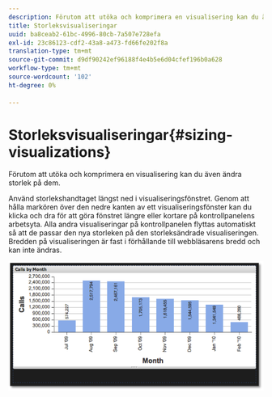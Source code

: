 ```yaml
---
description: Förutom att utöka och komprimera en visualisering kan du även ändra storlek på dem.
title: Storleksvisualiseringar
uuid: ba8ceab2-61bc-4996-80cb-7a507e728efa
exl-id: 23c86123-cdf2-43a8-a473-fd66fe202f8a
translation-type: tm+mt
source-git-commit: d9df90242ef96188f4e4b5e6d04cfef196b0a628
workflow-type: tm+mt
source-wordcount: '102'
ht-degree: 0%

---
```


# Storleksvisualiseringar{#sizing-visualizations}

Förutom att utöka och komprimera en visualisering kan du även ändra storlek på dem.

Använd storlekshandtaget längst ned i visualiseringsfönstret. Genom att hålla markören över den nedre kanten av ett visualiseringsfönster kan du klicka och dra för att göra fönstret längre eller kortare på kontrollpanelens arbetsyta. Alla andra visualiseringar på kontrollpanelen flyttas automatiskt så att de passar den nya storleken på den storleksändrade visualiseringen. Bredden på visualiseringen är fast i förhållande till webbläsarens bredd och kan inte ändras.

![](assets/size_visual.png)
